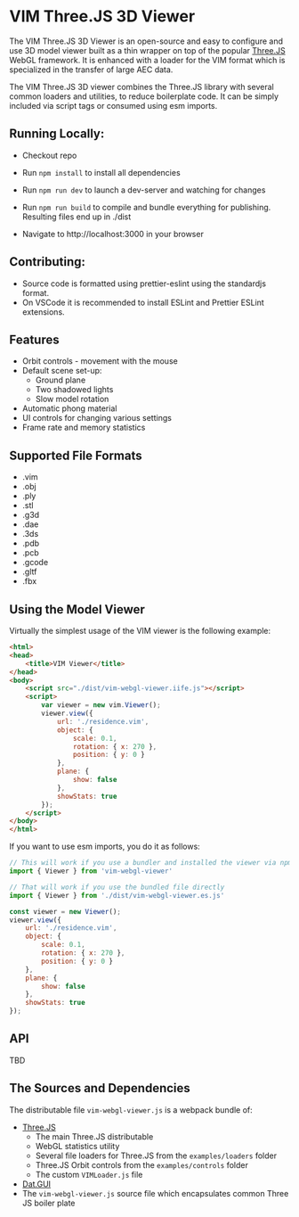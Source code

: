 # VIM Three.JS 3D Viewer 

The VIM Three.JS 3D Viewer is an open-source and easy to configure and use 3D model viewer built as a thin wrapper on top of the popular 
[Three.JS](https://threejs.org) WebGL framework. It is enhanced with a loader for the VIM format which is specialized in 
the transfer of large AEC data. 

The VIM Three.JS 3D viewer combines the Three.JS library with several common loaders and utilities, to reduce boilerplate code. It can be simply included via script tags or consumed using esm imports.


## Running Locally:

* Checkout repo
* Run `npm install` to install all dependencies
* Run `npm run dev` to launch a dev-server and watching for changes
* Run `npm run build` to compile and bundle everything for publishing. Resulting files end up in ./dist

* Navigate to http://localhost:3000 in your browser

## Contributing:
* Source code is formatted using prettier-eslint using the standardjs format.
* On VSCode it is recommended to install ESLint and Prettier ESLint extensions.

## Features 

* Orbit controls - movement with the mouse
* Default scene set-up:
    * Ground plane 
    * Two shadowed lights 
    * Slow model rotation 
* Automatic phong material 
* UI controls for changing various settings 
* Frame rate and memory statistics 

## Supported File Formats 

* .vim
* .obj
* .ply
* .stl 
* .g3d
* .dae 
* .3ds
* .pdb
* .pcb
* .gcode
* .gltf 
* .fbx

## Using the Model Viewer 

Virtually the simplest usage of the VIM viewer is the following example: 

```html
<html>
<head>
    <title>VIM Viewer</title>
</head>
<body>
    <script src="./dist/vim-webgl-viewer.iife.js"></script>
    <script>
        var viewer = new vim.Viewer();
        viewer.view({
            url: './residence.vim',
            object: {
                scale: 0.1,
                rotation: { x: 270 },
                position: { y: 0 }
            },
            plane: {
                show: false
            },
            showStats: true
        });
    </script> 
</body>
</html>

```

If you want to use esm imports, you do it as follows:

```js
// This will work if you use a bundler and installed the viewer via npm
import { Viewer } from 'vim-webgl-viewer'

// That will work if you use the bundled file directly
import { Viewer } from './dist/vim-webgl-viewer.es.js'

const viewer = new Viewer();
viewer.view({
    url: './residence.vim',
    object: {
        scale: 0.1,
        rotation: { x: 270 },
        position: { y: 0 }
    },
    plane: {
        show: false
    },
    showStats: true
});
```

## API

TBD


## The Sources and Dependencies

The distributable file `vim-webgl-viewer.js` is a webpack bundle of: 

* [Three.JS](https://threejs.org)
    * The main Three.JS distributable
    * WebGL statistics utility
    * Several file loaders for Three.JS from the `examples/loaders` folder
    * Three.JS Orbit controls from the `examples/controls` folder    
    * The custom `VIMLoader.js` file
* [Dat.GUI](https://github.com/dataarts/dat.gui) 
* The `vim-webgl-viewer.js` source file which encapsulates common Three JS boiler plate 


